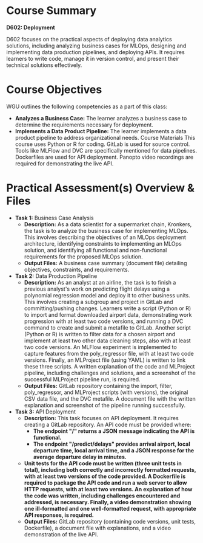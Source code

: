 # Course Summary
**D602: Deployment** 

D602 focuses on the practical aspects of deploying data analytics solutions, including analyzing business cases for MLOps, designing and implementing data production pipelines, and deploying APIs. It requires learners to write code, manage it in version control, and present their technical solutions effectively.
# Course Objectives 
WGU outlines the following competencies as a part of this class:
- **Analyzes a Business Case:** The learner analyzes a business case to determine the requirements necessary for deployment.
- **Implements a Data Product Pipeline:** The learner implements a data product pipeline to address organizational needs.
Course Materials This course uses Python or R for coding. GitLab is used for source control. Tools like MLFlow and DVC are specifically mentioned for data pipelines. Dockerfiles are used for API deployment. Panopto video recordings are required for demonstrating the live API.
# Practical Assessment(s) Overview & Files
- **Task 1:** Business Case Analysis
    - **Description:** As a data scientist for a supermarket chain, Kronkers, the task is to analyze the business case for implementing MLOps. This involves describing the objectives of an MLOps deployment architecture, identifying constraints to implementing an MLOps solution, and identifying all functional and non-functional requirements for the proposed MLOps solution.
    - **Output Files:** A business case summary (document file) detailing objectives, constraints, and requirements.
- **Task 2:** Data Production Pipeline
    - **Description:** As an analyst at an airline, the task is to finish a previous analyst's work on predicting flight delays using a polynomial regression model and deploy it to other business units. This involves creating a subgroup and project in GitLab and committing/pushing changes. Learners write a script (Python or R) to import and format downloaded airport data, demonstrating work progression with at least two code versions, and running a DVC command to create and submit a metafile to GitLab. Another script (Python or R) is written to filter data for a chosen airport and implement at least two other data cleaning steps, also with at least two code versions. An MLFlow experiment is implemented to capture features from the poly_regressor file, with at least two code versions. Finally, an MLProject file (using YAML) is written to link these three scripts. A written explanation of the code and MLProject pipeline, including challenges and solutions, and a screenshot of the successful MLProject pipeline run, is required.
    - **Output Files:** GitLab repository containing the import, filter, poly_regressor, and MLProject scripts (with versions), the original CSV data file, and the DVC metafile. A document file with the written explanation and screenshot of the pipeline running successfully.
- **Task 3:** API Deployment
    - **Description:** This task focuses on API deployment. It requires creating a GitLab repository. An API code must be provided where:
        - **The endpoint "/" returns a JSON message indicating the API is functional.**
        - **The endpoint "/predict/delays" provides arrival airport, local departure time, local arrival time, and a JSON response for the average departure delay in minutes.**
    - **Unit tests for the API code must be written (three unit tests in total), including both correctly and incorrectly formatted requests, with at least two versions of the code provided. A Dockerfile is required to package the API code and run a web server to allow HTTP requests, with at least two versions. An explanation of how the code was written, including challenges encountered and addressed, is necessary. Finally, a video demonstration showing one ill-formatted and one well-formatted request, with appropriate API responses, is required.**
    - **Output Files:** GitLab repository (containing code versions, unit tests, Dockerfile), a document file with explanations, and a video demonstration of the live API.
